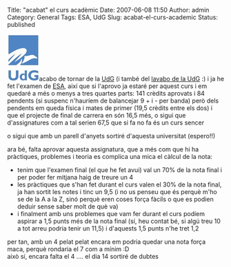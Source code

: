 Title: "acabat" el curs acadèmic
Date: 2007-06-08 11:50
Author: admin
Category: General
Tags: ESA, UdG
Slug: acabat-el-curs-academic
Status: published

<img src="./wp-content/uploads/2008/02/sigles_blau.jpg" data-align="right" alt="logo de la UdG" />acabo de tornar de la <a href="http://www.udg.cat" target="_blank" rel="noopener">UdG</a> (i també del <a href="?p=133" target="_blank" rel="noopener">lavabo de la UdG</a> :) i ja he fet l'examen de <a href="https://pserv.udg.edu/FitxesAssignatures/VistaPublica.aspx?IdCursAcademic=2006&amp;IdAssignatura=3105IS0007&amp;tab=1" target="_blank" rel="noopener">ESA</a>, així que si l'aprovo ja estaré per aquest curs i em quedaré a més o menys a tres quartes parts: 141 crèdits aprovats i 84 pendents (si suspenc n'hauríem de balancejar 9 + i - per banda) però dels pendents em queda física i mates de primer (19,5 crèdits entre els dos) i que el projecte de final de carrera en són 16,5 més, o sigui que d'assignatures com a tal serien 67,5 que si fa no fa és un curs sencer

o sigui que amb un parell d'anyets sortiré d'aquesta universitat (espero!!)

ara bé, falta aprovar aquesta assignatura, que a més com que hi ha pràctiques, problemes i teoria es complica una mica el càlcul de la nota:

- tenim que l'examen final (el que he fet avui) val un 70% de la nota final i per poder fer mitjana haig de treure un 4
- les pràctiques que s'han fet durant el curs valen el 30% de la nota final, ja han sortit les notes i tinc un 9,5 (i no us penseu que és perquè m'ho se de la A a la Z, sinó perquè eren coses força fàcils o que es podien deduir sense saber molt de què va)
- i finalment amb uns problemes que vam fer durant el curs podíem aspirar a 1,5 punts més de la nota final (sí, heu contat bé, si algú treu 10 a tot arreu podria tenir un 11,5) i d'aquests 1,5 punts n'he tret 1,2

per tan, amb un 4 pelat pelat encara em podria quedar una nota força maca, perquè rondaria el 7 com a mínim :D  
això sí, encara falta el 4 .... el dia 14 sortiré de dubtes
